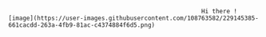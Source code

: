                                                           Hi there ![image](https://user-images.githubusercontent.com/108763582/229145385-661cacdd-263a-4fb9-81ac-c4374884f6d5.png)


<!--
**electronjsc/electronjsc** is a ✨ _special_ ✨ repository because its `README.md` (this file) appears on your GitHub profile.

Here are some ideas to get you started:

- 🔭 I’m currently working on ...
- 🌱 I’m currently learning ...
- 👯 I’m looking to collaborate on ...
- 🤔 I’m looking for help with ...
- 💬 Ask me about ...
- 📫 How to reach me: ...
- 😄 Pronouns: ...
- ⚡ Fun fact: ...
-->

                                                          

